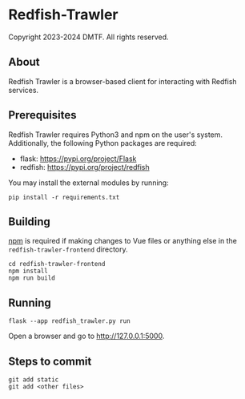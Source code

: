 # Redfish-Trawler

Copyright 2023-2024 DMTF.  All rights reserved.

## About

Redfish Trawler is a browser-based client for interacting with Redfish services.

## Prerequisites

Redfish Trawler requires Python3 and npm on the user's system.
Additionally, the following Python packages are required:

* flask: https://pypi.org/project/Flask
* redfish: https://pypi.org/project/redfish

You may install the external modules by running:

`pip install -r requirements.txt`

## Building

[npm](https://www.npmjs.com/) is required if making changes to Vue files or anything else in the `redfish-trawler-frontend` directory.

```
cd redfish-trawler-frontend
npm install
npm run build
```

## Running

`flask --app redfish_trawler.py run`

Open a browser and go to http://127.0.0.1:5000.

## Steps to commit

```
git add static
git add <other files>
```
